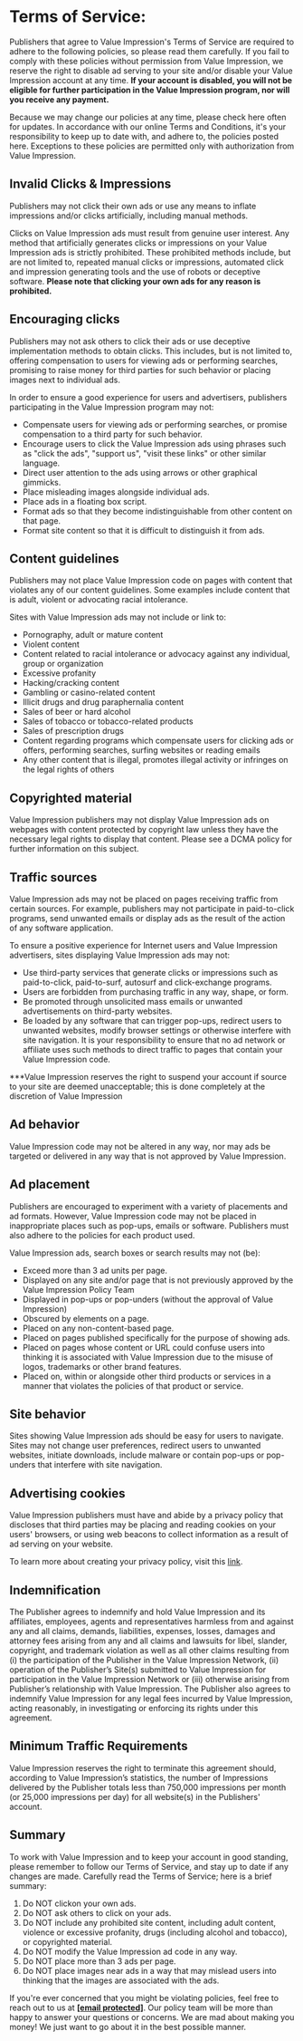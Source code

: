 Terms of Service:
=================

Publishers that agree to Value Impression's Terms of Service are required to adhere to the following policies, so please read them carefully. If you fail to comply with these policies without permission from Value Impression, we reserve the right to disable ad serving to your site and/or disable your Value Impression account at any time. **If your account is disabled, you will not be eligible for further participation in the Value Impression program, nor will you receive any payment.**  
  
Because we may change our policies at any time, please check here often for updates. In accordance with our online Terms and Conditions, it's your responsibility to keep up to date with, and adhere to, the policies posted here. Exceptions to these policies are permitted only with authorization from Value Impression.

Invalid Clicks & Impressions
----------------------------

Publishers may not click their own ads or use any means to inflate impressions and/or clicks artificially, including manual methods.  
  
Clicks on Value Impression ads must result from genuine user interest. Any method that artificially generates clicks or impressions on your Value Impression ads is strictly prohibited. These prohibited methods include, but are not limited to, repeated manual clicks or impressions, automated click and impression generating tools and the use of robots or deceptive software. **Please note that clicking your own ads for any reason is prohibited.**

Encouraging clicks
------------------

Publishers may not ask others to click their ads or use deceptive implementation methods to obtain clicks. This includes, but is not limited to, offering compensation to users for viewing ads or performing searches, promising to raise money for third parties for such behavior or placing images next to individual ads.  
  
In order to ensure a good experience for users and advertisers, publishers participating in the Value Impression program may not:  

*   Compensate users for viewing ads or performing searches, or promise compensation to a third party for such behavior.
*   Encourage users to click the Value Impression ads using phrases such as "click the ads", "support us", "visit these links" or other similar language.
*   Direct user attention to the ads using arrows or other graphical gimmicks.
*   Place misleading images alongside individual ads.
*   Place ads in a floating box script.
*   Format ads so that they become indistinguishable from other content on that page.
*   Format site content so that it is difficult to distinguish it from ads.

Content guidelines
------------------

Publishers may not place Value Impression code on pages with content that violates any of our content guidelines. Some examples include content that is adult, violent or advocating racial intolerance.  
  
Sites with Value Impression ads may not include or link to:  

*   Pornography, adult or mature content
*   Violent content
*   Content related to racial intolerance or advocacy against any individual, group or organization
*   Excessive profanity
*   Hacking/cracking content
*   Gambling or casino-related content
*   Illicit drugs and drug paraphernalia content
*   Sales of beer or hard alcohol
*   Sales of tobacco or tobacco-related products
*   Sales of prescription drugs
*   Content regarding programs which compensate users for clicking ads or offers, performing searches, surfing websites or reading emails
*   Any other content that is illegal, promotes illegal activity or infringes on the legal rights of others

Copyrighted material
--------------------

Value Impression publishers may not display Value Impression ads on webpages with content protected by copyright law unless they have the necessary legal rights to display that content. Please see a DCMA policy for further information on this subject.

Traffic sources
---------------

Value Impression ads may not be placed on pages receiving traffic from certain sources. For example, publishers may not participate in paid-to-click programs, send unwanted emails or display ads as the result of the action of any software application.  
  
To ensure a positive experience for Internet users and Value Impression advertisers, sites displaying Value Impression ads may not:  

*   Use third-party services that generate clicks or impressions such as paid-to-click, paid-to-surf, autosurf and click-exchange programs.
*   Users are forbidden from purchasing traffic in any way, shape, or form.
*   Be promoted through unsolicited mass emails or unwanted advertisements on third-party websites.
*   Be loaded by any software that can trigger pop-ups, redirect users to unwanted websites, modify browser settings or otherwise interfere with site navigation. It is your responsibility to ensure that no ad network or affiliate uses such methods to direct traffic to pages that contain your Value Impression code.

  
\*\*\*Value Impression reserves the right to suspend your account if source to your site are deemed unacceptable; this is done completely at the discretion of Value Impression

Ad behavior
-----------

Value Impression code may not be altered in any way, nor may ads be targeted or delivered in any way that is not approved by Value Impression.

Ad placement
------------

Publishers are encouraged to experiment with a variety of placements and ad formats. However, Value Impression code may not be placed in inappropriate places such as pop-ups, emails or software. Publishers must also adhere to the policies for each product used.  
  
Value Impression ads, search boxes or search results may not (be):  

*   Exceed more than 3 ad units per page.
*   Displayed on any site and/or page that is not previously approved by the Value Impression Policy Team
*   Displayed in pop-ups or pop-unders (without the approval of Value Impression)
*   Obscured by elements on a page.
*   Placed on any non-content-based page.
*   Placed on pages published specifically for the purpose of showing ads.
*   Placed on pages whose content or URL could confuse users into thinking it is associated with Value Impression due to the misuse of logos, trademarks or other brand features.
*   Placed on, within or alongside other third products or services in a manner that violates the policies of that product or service.

Site behavior
-------------

Sites showing Value Impression ads should be easy for users to navigate. Sites may not change user preferences, redirect users to unwanted websites, initiate downloads, include malware or contain pop-ups or pop-unders that interfere with site navigation.

Advertising cookies
-------------------

Value Impression publishers must have and abide by a privacy policy that discloses that third parties may be placing and reading cookies on your users' browsers, or using web beacons to collect information as a result of ad serving on your website.  
  
To learn more about creating your privacy policy, visit this [link](https://valueimpression.com/privacy.html).  

Indemnification
---------------

The Publisher agrees to indemnify and hold Value Impression and its affiliates, employees, agents and representatives harmless from and against any and all claims, demands, liabilities, expenses, losses, damages and attorney fees arising from any and all claims and lawsuits for libel, slander, copyright, and trademark violation as well as all other claims resulting from (i) the participation of the Publisher in the Value Impression Network, (ii) operation of the Publisher’s Site(s) submitted to Value Impression for participation in the Value Impression Network or (iii) otherwise arising from Publisher’s relationship with Value Impression. The Publisher also agrees to indemnify Value Impression for any legal fees incurred by Value Impression, acting reasonably, in investigating or enforcing its rights under this agreement.

Minimum Traffic Requirements
----------------------------

Value Impression reserves the right to terminate this agreement should, according to Value Impression’s statistics, the number of Impressions delivered by the Publisher totals less than 750,000 impressions per month (or 25,000 impressions per day) for all website(s) in the Publishers' account.

Summary
-------

To work with Value Impression and to keep your account in good standing, please remember to follow our Terms of Service, and stay up to date if any changes are made. Carefully read the Terms of Service; here is a brief summary:  

1.  Do NOT clickon your own ads.
2.  Do NOT ask others to click on your ads.
3.  Do NOT include any prohibited site content, including adult content, violence or excessive profanity, drugs (including alcohol and tobacco), or copyrighted material.
4.  Do NOT modify the Value Impression ad code in any way.
5.  Do NOT place more than 3 ads per page.
6.  Do NOT place images near ads in a way that may mislead users into thinking that the images are associated with the ads.

  
If you're ever concerned that you might be violating policies, feel free to reach out to us at [**\[email protected\]**](https://valueimpression.com/cdn-cgi/l/email-protection#e881868e87a89e89849d8d8185989a8d9b9b818786c68b8785). Our policy team will be more than happy to answer your questions or concerns. We are mad about making you money! We just want to go about it in the best possible manner.
